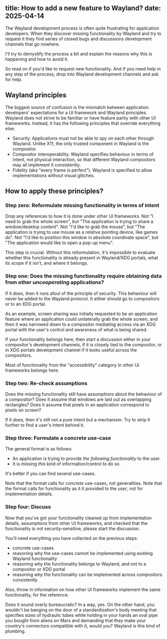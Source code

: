 title: How to add a new feature to Wayland?
date: 2025-04-14
----
The Wayland development process is often quite frustrating for application developers.
When they discover missing functionality by Wayland and try to request it
they find series of closed bugs and discussions development channels that go nowhere.

I'll try to demystify the process a bit and explain the reasons why this is happening
and how to avoid it.

So read on if you'd like to request new functionality. And if you need help in any step
of the process, drop into Wayland development channels and ask for help.

## Wayland principles

The biggest source of confusion is the mismatch between application developers'
expectations for a UI framework and Wayland principles. Wayland does not strive
to be familiar or have feature parity with other UI frameworks. Instead, it has the
following principles that override everything else:

- Security. Applications must not be able to spy on each other through Wayland. Unlike X11, the only trusted component in Wayland is the compositor.
- Compositor interoperability. Wayland specifies behaviour in terms of intent, not physical interaction, so that different Wayland compositors may all implement it consistently.
- Fidelity (aka "every frame is perfect"). Wayland is specified to allow implementations without visual glitches.

## How to apply these principles?

### Step zero: Reformulate missing functionality in terms of intent

Drop any references to how it is done under other UI frameworks. Not "I need to grab the whole screen", but
"The application is trying to share a window/desktop content". Not "I'd like to grab the mouse", but "The
application is trying to use mouse as a relative pointing device, like games do". Not "I'd like to position
this window in absolute coordinate space", but "The application would like to open a pop-up menu".

This step is crucial. Without this reformulation, it's impossible to evaluate whether this functionality
is already present in Wayland/XDG portals, what its scope if it isn't, and where it belongs.

### Step one: Does the missing functionality require obtaining data from other _uncooperating_ applications?

If it does, then it runs afoul of the principle of security. This behaviour will never be added to the Wayland protocol.
It either should go to compositors or to an XDG portal.

As an example, screen sharing was initially requested to be an application feature where an application could
unilaterally grab the whole screen, and then it was narrowed down to a compositor mediating access via an XDG portal
with the user's control and awareness of what is being shared.

If your functionality belongs here, then start a discussion either in your compositor's development channels, if
it is closely tied to the compositor, or in XDG portals development channel if it looks useful across the compositors.

Most of functionality from the "accessibility" category in other UI frameworks belongs here.

### Step two: Re-check assumptions

Does the missing functionality still have assumptions about the behaviour of a compositor? Does it assume that
windows are laid out as overlapping rectangles? Does it assume that pixels in an application correspond to pixels
on screen?

If it does, then it's still not a pure intent but a mechanism. Try to strip it further to find a user's intent
behind it.

### Step three: Formulate a concrete use-case

The general format is as follows:
- An application is trying to provide _the following functionality_ to the user.
- It is missing _this_ kind of information/control to do so.

It's better if you can find several use-cases.

Note that the format calls for _concrete_ use-cases, not generalities. Note that the format calls for functionality
as it it provided to the _user_, not for implementation details.

### Step four: Discuss

Now that you've got your functionality cleaned up from implementation details, assumptions from other UI frameworks,
and checked that the functionality is not security-sensitive, please start the discussion.

You'll need everything you have collected on the previous steps:
- concrete use-cases
- reasoning why the use-cases cannot be implemented using existing Wayland functionality
- reasoning why the functionality belongs to Wayland, and not to a compositor or XDG portal
- reasoning why the functionality can be implemented across compositors consistently

Also, throw in information on how other UI frameworks implement the same functionality, for the reference.

Does it sound overly bureaucratic? In a way, yes. On the other hand, you wouldn't be banging on the door of a
standardization's body meeting that specifies sizes of hydraulic tubes while holding in your hands an oval pipe you
bought from aliens on Mars and demanding that they make your country's connectors compatible with it, would you?
Wayland is this kind of plumbing.
